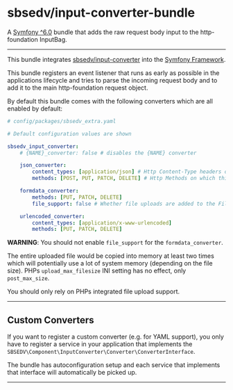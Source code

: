 # sbsedv/input-converter-bundle

A [Symfony ^6.0](https://symfony.com/) bundle that adds the raw request body input to the http-foundation InputBag.

---

This bundle integrates [sbsedv/input-converter](https://github.com/SBSEDV/input-converter-php) into the [Symfony Framework](https://symfony.com/).

This bundle registers an event listener that runs as early as possible in the applications lifecycle and tries to parse the incoming request body
and to add it to the main http-foundation request object.

By default this bundle comes with the following converters which are all enabled by default:

```yaml
# config/packages/sbsedv_extra.yaml

# Default configuration values are shown

sbsedv_input_converter:
    # {NAME}_converter: false # disables the {NAME} converter

    json_converter:
        content_types: [application/json] # Http Content-Type headers on which this converter is work
        methods: [POST, PUT, PATCH, DELETE] # Http Methods on which this convert will work

    formdata_converter:
        methods: [PUT, PATCH, DELETE]
        file_support: false # Whether file uploads are added to the FileBag

    urlencoded_converter:
        content_types: [application/x-www-urlencoded]
        methods: [PUT, PATCH, DELETE]
```

**WARNING**: You should not enable `file_support` for the `formdata_converter`.

The entire uploaded file would be copied into memory at least two times which will potentially use a lot of system memory (depending on the file size).
PHPs `upload_max_filesize` INI setting has no effect, only `post_max_size`.

You should only rely on PHPs integrated file upload support.

---

## **Custom Converters**

If you want to register a custom converter (e.g. for YAML support), you only have to register a service in your application that implements the `SBSEDV\Component\InputConverter\Converter\ConverterInterface`.

The bundle has autoconfiguration setup and each service that implements that interface will automatically be picked up.

---
